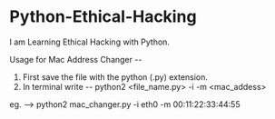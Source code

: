 # Python-Ethical-Hacking
I am Learning Ethical Hacking with Python.

Usage for Mac Address Changer --
1. First save the file with the python (.py) extension.
2. In terminal write -- python2 <file_name.py> -i <interface> -m <mac_addess>

eg. --> python2 mac_changer.py -i eth0 -m 00:11:22:33:44:55
